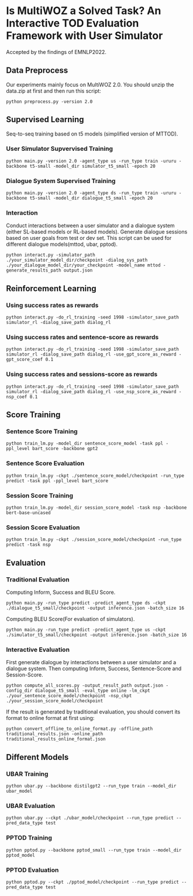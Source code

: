 # Is MultiWOZ a Solved Task? An Interactive TOD Evaluation Framework with User Simulator
Accepted by the findings of EMNLP2022.
## Data Preprocess
Our experiments mainly focus on MultiWOZ 2.0.
You should unzip the data.zip at first and then run this script:
```
python preprocess.py -version 2.0
```

## Supervised Learning
Seq-to-seq training based on t5 models (simplified version of MTTOD).
### User Simulator Supvervised Training
```
python main.py -version 2.0 -agent_type us -run_type train -ururu -backbone t5-small -model_dir simulator_t5_small -epoch 20
```
### Dialogue System Supervised Training
```
python main.py -version 2.0 -agent_type ds -run_type train -ururu -backbone t5-small -model_dir dialogue_t5_small -epoch 20
```

### Interaction
Conduct interactions between a user simulator and a dialogue system (either SL-based models or RL-based models). Generate dialogue sessions based on user goals from test or dev set. This script can be used for different dialogue models(mttod, ubar, pptod).
```
python interact.py -simulator_path ./your_simulator_model_dir/checkpoint -dialog_sys_path ./your_dialogue_model_dir/your_checkpoint -model_name mttod -generate_results_path output.json
```

## Reinforcement Learning
### Using success rates as rewards
```
python interact.py -do_rl_training -seed 1998 -simulator_save_path simulator_rl -dialog_save_path dialog_rl
```
### Using success rates and sentence-score as rewards
```
python interact.py -do_rl_training -seed 1998 -simulator_save_path simulator_rl -dialog_save_path dialog_rl -use_gpt_score_as_reward -gpt_score_coef 0.1
```
### Using success rates and sessions-score as rewards
```
python interact.py -do_rl_training -seed 1998 -simulator_save_path simulator_rl -dialog_save_path dialog_rl -use_nsp_score_as_reward -nsp_coef 0.1
```

## Score Training
### Sentence Score Training
```
python train_lm.py -model_dir sentence_score_model -task ppl -ppl_level bart_score -backbone gpt2
```
### Sentence Score Evaluation
```
python train_lm.py -ckpt ./sentence_score_model/checkpoint -run_type predict -task ppl -ppl_level bart_score
```
### Session Score Training
```
python train_lm.py -model_dir session_score_model -task nsp -backbone bert-base-uncased
```
### Session Score Evaluation
```
python train_lm.py -ckpt ./session_score_model/checkpoint -run_type predict -task nsp
```

## Evaluation
### Traditional Evaluation
Computing Inform, Success and BLEU Score.
```
python main.py -run_type predict -predict_agent_type ds -ckpt ./dialogue_t5_small/checkpoint -output inference.json -batch_size 16
```
Computing BLEU Score(For evaluation of simulators).
```
python main.py -run_type predict -predict_agent_type us -ckpt ./simulator_t5_small/checkpoint -output inference.json -batch_size 16
```
### Interactive Evaluation
First generate dialogue by interactions between a user simulator and a dialogue system.
Then computing Inform, Success, Sentence-Score and Session-Score.  
```
python compute_all_scores.py -output_result_path output.json -config_dir dialogue_t5_small -eval_type online -lm_ckpt ./your_sentence_score_model/checkpoint -nsp_ckpt ./your_session_score_model/checkpoint
```
If the result is generated by traditional evaluation, you should convert its format to online format at first using:
```
python convert_offline_to_online_format.py -offline_path traditional_results.json -online_path traditional_results_online_format.json
```

## Different Models
### UBAR Training
```
python ubar.py --backbone distilgpt2 --run_type train --model_dir ubar_model 
```
### UBAR Evaluation
```
python ubar.py --ckpt ./ubar_model/checkpoint --run_type predict --pred_data_type test
```
### PPTOD Training
```
python pptod.py --backbone pptod_small --run_type train --model_dir pptod_model
```
### PPTOD Evaluation
```
python pptod.py --ckpt ./pptod_model/checkpoint --run_type predict --pred_data_type test
```
<!-- ### Galayx
We also incorporated Galaxy into our codes. However, our implementation did not achieve the performance reported in the original paper and thus we did not list the results of Galaxy in our paper.
#### Galaxy Training
```
python galaxy_finetune.py --save_dir galaxy_model_finetune
```
#### Galaxy Evluation
```
python galaxy_finetune.py --run_type predict
``` -->
